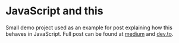 # JavaScript and this

Small demo project used as an example for post explaining how this behaves in JavaScript. Full post can be found at 
[medium](https://medium.com/@kristijan.pajtasev/javascript-and-this-163604555810?source=---------2------------------) and 
[dev.to](https://dev.to/chriss/javascript-and-this-c95).